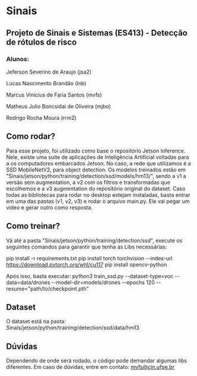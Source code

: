 # Sinais
## Projeto de Sinais e Sistemas (ES413) - Detecção de rótulos de risco

### Alunos: 
  Jeferson Severino de Araujo (jsa2)
  
  Lucas Nascimento Brandão (lnb)
  
  Marcus Vinicius de Faria Santos (mvfs)
  
  Matheus Julio Boncsidai de Oliveira (mjbo)
  
  Rodrigo Rocha Moura (rrm2)

## Como rodar?
Para esse projeto, foi utilizado como base o repositório Jetson Inference. Nele, existe uma suite de aplicações de Inteligência Artificial voltadas para a os computadores embarcados Jetson. No caso, a rede que utilizamos é a SSD MobileNetV2, para object detection.
Os modelos treinados estão em "Sinais/jetson/python/training/detection/ssd/models/hm13/", sendo a v1 a versão sem augmentation, a v2 com os filtros e transformadas que escolhemos e a v3 augmentation do repositório original do dataset. Caso todas as bibliotecas para rodar no desktop estejam instaladas, basta entrar em uma das pastas (v1, v2, v3) e rodar o arquivo main.py. Ele vai pegar um vídeo e gerar outro como resposta.


## Como treinar?
Vá até a pasta "Sinais/jetson/python/training/detection/ssd", execute os seguintes comandos para garantir que tenha as Libs necessárias:

pip install -r requirements.txt
pip install torch torchvision --index-url https://download.pytorch.org/whl/cu117 
pip install opencv-python

Após isso, basta executar:
python3 train_ssd.py --dataset-type=voc --data=data/drones --model-dir=models/drones --epochs 120 --resume="path/to/checkpoint.pth"

## Dataset
O dataset está na pasta:
Sinais/jetson/python/training/detection/ssd/data/hm13

## Dúvidas
Dependendo  de onde será rodado, o código pode demandar algumas libs diferentes. Em caso de dúvidas, entre em contato:
mvfs@cin.ufpe.br

